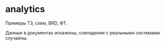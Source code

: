 # analytics
Примеры ТЗ, схем, BRD, ФТ.

Данные в документах искажены, совпадения с реальными системами случайны.
